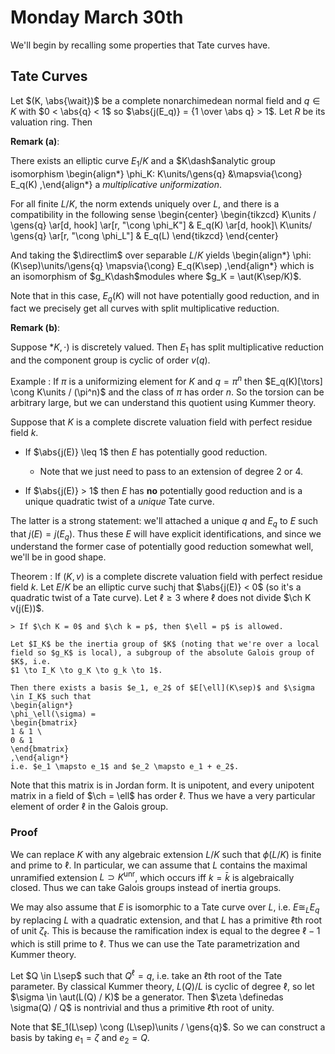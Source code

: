 # Monday March 30th

We'll begin by recalling some properties that Tate curves have.

## Tate Curves

Let $(K, \abs{\wait})$ be a complete nonarchimedean normal field and $q\in K$ with $0 < \abs{q} < 1$ so $\abs{j(E_q)} = {1 \over \abs q} > 1$.
Let $R$ be its valuation ring.
Then

**Remark (a)**:

There exists an elliptic curve $E_1/K$ and a $K\dash$analytic group isomorphism
\begin{align*}
\phi_K: K\units/\gens{q} &\mapsvia{\cong} E_q(K)
,\end{align*}
a *multiplicative uniformization*.

For all finite $L/K$, the norm extends uniquely over $L$, and there is a compatibility in the following sense
\begin{center}
\begin{tikzcd}
K\units / \gens{q} \ar[d, hook] \ar[r, "\cong \phi_K"] & E_q(K) \ar[d, hook]\\
K\units/ \gens{q} \ar[r, "\cong \phi_L"] & E_q(L)
\end{tikzcd}
\end{center}

And taking the $\directlim$ over separable $L/K$ yields
\begin{align*}
\phi: (K\sep)\units/\gens{q} \mapsvia{\cong} E_q(K\sep)
,\end{align*}
which is an isomorphism of $g_K\dash$modules where $g_K = \aut(K\sep/K)$.

Note that in this case, $E_q(K)$ will not have potentially good reduction, and in fact we precisely get all curves with split multiplicative reduction.

**Remark (b)**:

Suppose $*K, \cdot)$ is discretely valued.
Then $E_1$ has split multiplicative reduction and the component group is cyclic of order $v(q)$.

Example
: If $\pi$ is a uniformizing element for $K$ and $q = \pi^n$ then $E_q(K)[\tors] \cong K\units / (\pi^n)$ and the class of $\pi$ has order $n$.
  So the torsion can be arbitrary large, but we can understand this quotient using Kummer theory.

Suppose that $K$ is a complete discrete valuation field with perfect residue field $k$.

- If $\abs{j(E)} \leq 1$ then $E$ has potentially good reduction.
  - Note that we just need to pass to an extension of degree 2 or 4.

- If $\abs{j(E)} > 1$ then $E$ has **no** potentially good reduction and is a unique quadratic twist of a *unique* Tate curve.

The latter is a strong statement: we'll attached a unique $q$ and $E_q$ to $E$ such that $j(E) = j(E_q)$.
Thus these $E$ will have explicit identifications, and since we understand the former case of potentially good reduction somewhat well, we'll be in good shape.

Theorem
:   If $(K, v)$ is a complete discrete valuation field with perfect residue field $k$.
    Let $E/K$ be an elliptic curve suchj that $\abs{j(E)} < 0$ (so it's a quadratic twist of a Tate curve).
    Let $\ell \geq 3$ where $\ell$ does not divide $\ch K v(j(E))$.

    > If $\ch K = 0$ and $\ch k = p$, then $\ell = p$ is allowed.

    Let $I_K$ be the inertia group of $K$ (noting that we're over a local field so $g_K$ is local), a subgroup of the absolute Galois group of $K$, i.e.
    $1 \to I_K \to g_K \to g_k \to 1$.

    Then there exists a basis $e_1, e_2$ of $E[\ell](K\sep)$ and $\sigma \in I_K$ such that
    \begin{align*}
    \phi_\ell(\sigma) =
    \begin{bmatrix}
    1 & 1 \
    0 & 1
    \end{bmatrix}
    ,\end{align*}
    i.e. $e_1 \mapsto e_1$ and $e_2 \mapsto e_1 + e_2$.

Note that this matrix is in Jordan form.
It is unipotent, and every unipotent matrix in a field of $\ch = \ell$ has order $\ell$.
Thus we have a very particular element of order $\ell$ in the Galois group.


### Proof

We can replace $K$ with any algebraic extension $L/K$ such that $\phi(L/K)$ is finite and prime to $\ell$.
In particular, we can assume that $L$ contains the maximal unramified extension $L \supset K^\text{unr}$, which occurs iff $k = \bar k$ is algebraically closed.
Thus we can take Galois groups instead of inertia groups.

We may also assume that $E$ is isomorphic to a Tate curve over $L$, i.e. $E \cong_L E_q$ by replacing $L$ with a quadratic extension, and that $L$ has a primitive $\ell$th root of unit $\zeta_\ell$.
This is because the ramification index is equal to the degree $\ell-1$ which is still prime to $\ell$.
Thus we can use the Tate parametrization and Kummer theory.

Let $Q \in L\sep$ such that $Q^\ell = q$, i.e. take an $\ell$th root of the Tate parameter.
By classical Kummer theory, $L(Q) / L$ is cyclic of degree $\ell$, so let $\sigma \in \aut(L(Q) / K)$ be a generator.
Then $\zeta \definedas \sigma(Q) / Q$ is nontrivial and thus a primitive $\ell$th root of unity.

Note that $E_1(L\sep) \cong (L\sep)\units / \gens{q}$.
So we can construct a basis by taking $e_1 = \zeta$ and $e_2 = Q$.

